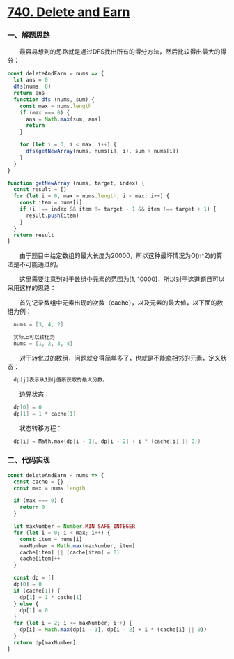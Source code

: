 # [740. Delete and Earn](https://leetcode.com/problems/delete-and-earn/)

### 一、解题思路

  &emsp;&emsp;最容易想到的思路就是通过DFS找出所有的得分方法，然后比较得出最大的得分：

```JavaScript
const deleteAndEarn = nums => {
  let ans = 0
  dfs(nums, 0)
  return ans
  function dfs (nums, sum) {
    const max = nums.length
    if (max === 0) {
      ans = Math.max(sum, ans)
      return
    }

    for (let i = 0; i < max; i++) {
      dfs(getNewArray(nums, nums[i], i), sum + nums[i])
    }
  }
}

function getNewArray (nums, target, index) {
  const result = []
  for (let i = 0, max = nums.length; i < max; i++) {
    const item = nums[i]
    if (i !== index && item != target - 1 && item !== target + 1) {
      result.push(item)
    }
  }
  return result
}
```

  &emsp;&emsp;由于题目中给定数组的最大长度为20000，所以这种最坏情况为O(n^2)的算法是不可能通过的。

  &emsp;&emsp;这里需要注意到对于数组中元素的范围为[1, 10000]，所以对于这道题目可以采用这样的思路：

  &emsp;&emsp;首先记录数组中元素出现的次数（cache），以及元素的最大值，以下面的数组为例：

```s
  nums = [3, 4, 2]

  实际上可以转化为
  nums = [1, 2, 3, 4]
```

  &emsp;&emsp;对于转化过的数组，问题就变得简单多了，也就是不能拿相邻的元素，定义状态：

```s
  dp[j]表示从1到j值所获取的最大分数。
```

  &emsp;&emsp;边界状态：

```s
  dp[0] = 0
  dp[1] = 1 * cache[1]
```

  &emsp;&emsp;状态转移方程：

```s
  dp[i] = Math.max(dp[i - 1], dp[i - 2] + i * (cache[i] || 0))
```

### 二、代码实现

```JavaScript
const deleteAndEarn = nums => {
  const cache = {}
  const max = nums.length

  if (max === 0) {
    return 0
  }

  let maxNumber = Number.MIN_SAFE_INTEGER
  for (let i = 0; i < max; i++) {
    const item = nums[i]
    maxNumber = Math.max(maxNumber, item)
    cache[item] || (cache[item] = 0)
    cache[item]++
  }

  const dp = []
  dp[0] = 0
  if (cache[1]) {
    dp[1] = 1 * cache[1]
  } else {
    dp[1] = 0
  }
  for (let i = 2; i <= maxNumber; i++) {
    dp[i] = Math.max(dp[i - 1], dp[i - 2] + i * (cache[i] || 0))
  }
  return dp[maxNumber]
}
```
